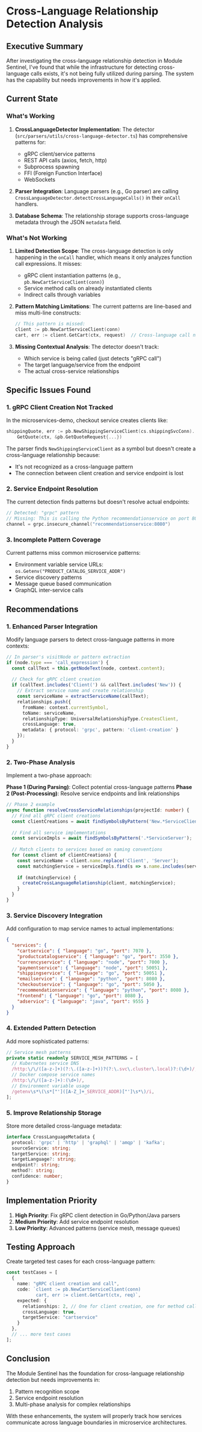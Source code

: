 # Cross-Language Relationship Detection Analysis

## Executive Summary

After investigating the cross-language relationship detection in Module Sentinel, I've found that while the infrastructure for detecting cross-language calls exists, it's not being fully utilized during parsing. The system has the capability but needs improvements in how it's applied.

## Current State

### What's Working

1. **CrossLanguageDetector Implementation**: The detector (`src/parsers/utils/cross-language-detector.ts`) has comprehensive patterns for:
   - gRPC client/service patterns
   - REST API calls (axios, fetch, http)
   - Subprocess spawning
   - FFI (Foreign Function Interface)
   - WebSockets

2. **Parser Integration**: Language parsers (e.g., Go parser) are calling `CrossLanguageDetector.detectCrossLanguageCalls()` in their `onCall` handlers.

3. **Database Schema**: The relationship storage supports cross-language metadata through the JSON `metadata` field.

### What's Not Working

1. **Limited Detection Scope**: The cross-language detection is only happening in the `onCall` handler, which means it only analyzes function call expressions. It misses:
   - gRPC client instantiation patterns (e.g., `pb.NewCartServiceClient(conn)`)
   - Service method calls on already instantiated clients
   - Indirect calls through variables

2. **Pattern Matching Limitations**: The current patterns are line-based and miss multi-line constructs:
   ```go
   // This pattern is missed:
   client := pb.NewCartServiceClient(conn)
   cart, err := client.GetCart(ctx, request)  // Cross-language call not detected
   ```

3. **Missing Contextual Analysis**: The detector doesn't track:
   - Which service is being called (just detects "gRPC call")
   - The target language/service from the endpoint
   - The actual cross-service relationships

## Specific Issues Found

### 1. gRPC Client Creation Not Tracked

In the microservices-demo, checkout service creates clients like:
```go
shippingQuote, err := pb.NewShippingServiceClient(cs.shippingSvcConn).
    GetQuote(ctx, &pb.GetQuoteRequest{...})
```

The parser finds `NewShippingServiceClient` as a symbol but doesn't create a cross-language relationship because:
- It's not recognized as a cross-language pattern
- The connection between client creation and service endpoint is lost

### 2. Service Endpoint Resolution

The current detection finds patterns but doesn't resolve actual endpoints:
```go
// Detected: "grpc" pattern
// Missing: This is calling the Python recommendationservice on port 8080
channel = grpc.insecure_channel("recommendationservice:8080")
```

### 3. Incomplete Pattern Coverage

Current patterns miss common microservice patterns:
- Environment variable service URLs: `os.Getenv("PRODUCT_CATALOG_SERVICE_ADDR")`
- Service discovery patterns
- Message queue based communication
- GraphQL inter-service calls

## Recommendations

### 1. Enhanced Parser Integration

Modify language parsers to detect cross-language patterns in more contexts:

```typescript
// In parser's visitNode or pattern extraction
if (node.type === 'call_expression') {
  const callText = this.getNodeText(node, context.content);
  
  // Check for gRPC client creation
  if (callText.includes('Client(') && callText.includes('New')) {
    // Extract service name and create relationship
    const serviceName = extractServiceName(callText);
    relationships.push({
      fromName: context.currentSymbol,
      toName: serviceName,
      relationshipType: UniversalRelationshipType.CreatesClient,
      crossLanguage: true,
      metadata: { protocol: 'grpc', pattern: 'client-creation' }
    });
  }
}
```

### 2. Two-Phase Analysis

Implement a two-phase approach:

**Phase 1 (During Parsing)**: Collect potential cross-language patterns
**Phase 2 (Post-Processing)**: Resolve service endpoints and link relationships

```typescript
// Phase 2 example
async function resolveCrossServiceRelationships(projectId: number) {
  // Find all gRPC client creations
  const clientCreations = await findSymbolsByPattern('New.*ServiceClient');
  
  // Find all service implementations
  const serviceImpls = await findSymbolsByPattern('.*ServiceServer');
  
  // Match clients to services based on naming conventions
  for (const client of clientCreations) {
    const serviceName = client.name.replace('Client', 'Server');
    const matchingService = serviceImpls.find(s => s.name.includes(serviceName));
    
    if (matchingService) {
      createCrossLanguageRelationship(client, matchingService);
    }
  }
}
```

### 3. Service Discovery Integration

Add configuration to map service names to actual implementations:

```json
{
  "services": {
    "cartservice": { "language": "go", "port": 7070 },
    "productcatalogservice": { "language": "go", "port": 3550 },
    "currencyservice": { "language": "node", "port": 7000 },
    "paymentservice": { "language": "node", "port": 50051 },
    "shippingservice": { "language": "go", "port": 50051 },
    "emailservice": { "language": "python", "port": 8080 },
    "checkoutservice": { "language": "go", "port": 5050 },
    "recommendationservice": { "language": "python", "port": 8080 },
    "frontend": { "language": "go", "port": 8080 },
    "adservice": { "language": "java", "port": 9555 }
  }
}
```

### 4. Extended Pattern Detection

Add more sophisticated patterns:

```typescript
// Service mesh patterns
private static readonly SERVICE_MESH_PATTERNS = [
  // Kubernetes service DNS
  /http:\/\/([a-z-]+)(?:\.([a-z-]+))?(?:\.svc\.cluster\.local)?:(\d+)/,
  // Docker compose service names
  /http:\/\/([a-z-]+):(\d+)/,
  // Environment variable usage
  /getenv\s*\(\s*["']([A-Z_]+_SERVICE_ADDR)["']\s*\)/i,
];
```

### 5. Improve Relationship Storage

Store more detailed cross-language metadata:

```typescript
interface CrossLanguageMetadata {
  protocol: 'grpc' | 'http' | 'graphql' | 'amqp' | 'kafka';
  sourceService: string;
  targetService: string;
  targetLanguage?: string;
  endpoint?: string;
  method?: string;
  confidence: number;
}
```

## Implementation Priority

1. **High Priority**: Fix gRPC client detection in Go/Python/Java parsers
2. **Medium Priority**: Add service endpoint resolution
3. **Low Priority**: Advanced patterns (service mesh, message queues)

## Testing Approach

Create targeted test cases for each cross-language pattern:

```typescript
const testCases = [
  {
    name: "gRPC client creation and call",
    code: `client := pb.NewCartServiceClient(conn)
           cart, err := client.GetCart(ctx, req)`,
    expected: {
      relationships: 2, // One for client creation, one for method call
      crossLanguage: true,
      targetService: "cartservice"
    }
  },
  // ... more test cases
];
```

## Conclusion

The Module Sentinel has the foundation for cross-language relationship detection but needs improvements in:
1. Pattern recognition scope
2. Service endpoint resolution
3. Multi-phase analysis for complex relationships

With these enhancements, the system will properly track how services communicate across language boundaries in microservice architectures.